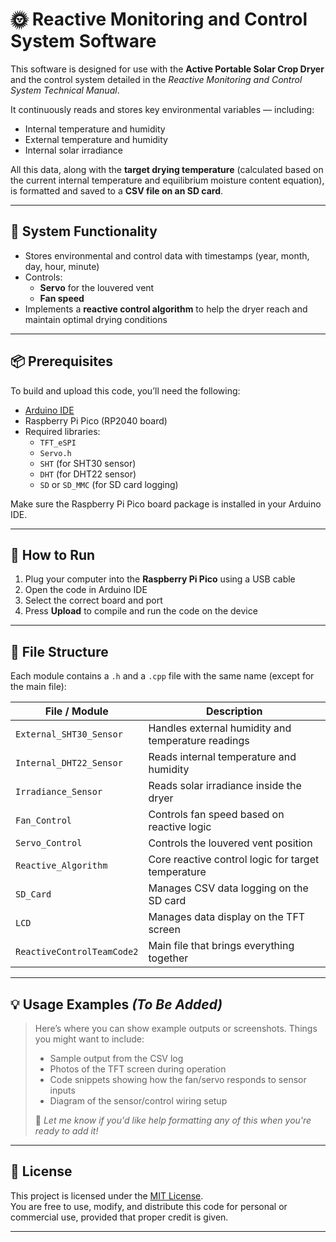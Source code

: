 # 🌞 Reactive Monitoring and Control System Software

This software is designed for use with the **Active Portable Solar Crop Dryer** and the control system detailed in the *Reactive Monitoring and Control System Technical Manual*.

It continuously reads and stores key environmental variables — including:

- Internal temperature and humidity
- External temperature and humidity
- Internal solar irradiance

All this data, along with the **target drying temperature** (calculated based on the current internal temperature and equilibrium moisture content equation), is formatted and saved to a **CSV file on an SD card**.

---

## 🔧 System Functionality

- Stores environmental and control data with timestamps (year, month, day, hour, minute)
- Controls:
  - **Servo** for the louvered vent
  - **Fan speed**
- Implements a **reactive control algorithm** to help the dryer reach and maintain optimal drying conditions

---

## 📦 Prerequisites

To build and upload this code, you’ll need the following:

- [Arduino IDE](https://www.arduino.cc/en/software)
- Raspberry Pi Pico (RP2040 board)
- Required libraries:
  - `TFT_eSPI`
  - `Servo.h`
  - `SHT` (for SHT30 sensor)
  - `DHT` (for DHT22 sensor)
  - `SD` or `SD_MMC` (for SD card logging)

Make sure the Raspberry Pi Pico board package is installed in your Arduino IDE.

---

## 🚀 How to Run

1. Plug your computer into the **Raspberry Pi Pico** using a USB cable  
2. Open the code in Arduino IDE  
3. Select the correct board and port  
4. Press **Upload** to compile and run the code on the device  

---

## 📁 File Structure

Each module contains a `.h` and a `.cpp` file with the same name (except for the main file):

| File / Module            | Description |
|--------------------------|-------------|
| `External_SHT30_Sensor`  | Handles external humidity and temperature readings |
| `Internal_DHT22_Sensor`  | Reads internal temperature and humidity |
| `Irradiance_Sensor`      | Reads solar irradiance inside the dryer |
| `Fan_Control`            | Controls fan speed based on reactive logic |
| `Servo_Control`          | Controls the louvered vent position |
| `Reactive_Algorithm`     | Core reactive control logic for target temperature |
| `SD_Card`                | Manages CSV data logging on the SD card |
| `LCD`                    | Manages data display on the TFT screen |
| `ReactiveControlTeamCode2` | Main file that brings everything together |

---

## 💡 Usage Examples *(To Be Added)*

> Here’s where you can show example outputs or screenshots. Things you might want to include:
> 
> - Sample output from the CSV log  
> - Photos of the TFT screen during operation  
> - Code snippets showing how the fan/servo responds to sensor inputs  
> - Diagram of the sensor/control wiring setup  
> 
> 📌 *Let me know if you'd like help formatting any of this when you're ready to add it!*

---

## 📄 License

This project is licensed under the [MIT License](LICENSE).  
You are free to use, modify, and distribute this code for personal or commercial use, provided that proper credit is given.

---
